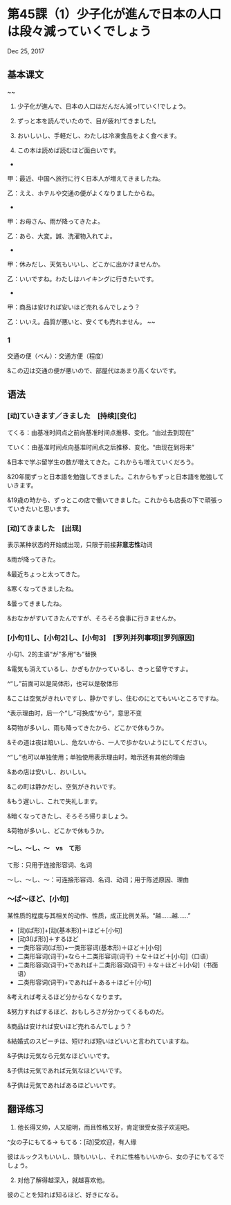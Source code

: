 # 第45課（1）少子化が進んで日本の人口は段々減っていくでしょう

Dec 25, 2017

## 基本课文
~~
1. 少子化が進んで、日本の人口はだんだん減っ!ていく!でしょう。

2. ずっと本を読んでいたので、目が疲れ!てきました!。

3. おいしいし、手軽だし、わたしは冷凍食品をよく食べます。

4. この本は読めば読むほど面白いです。

-

甲：最近、中国へ旅行に行く日本人が増えてきましたね。

乙：ええ、ホテルや交通の便がよくなりましたからね。

-

甲：お母さん、雨が降ってきたよ。

乙：あら、大変。誠、洗濯物入れてよ。

-

甲：休みだし、天気もいいし、どこかに出かけませんか。

乙：いいですね。わたしはハイキングに行きたいです。

-

甲：商品は安ければ安いほど売れるんでしょう？

乙：いいえ。品質が悪いと、安くても売れません。
~~

### 1
交通の便（べん）：交通方便（程度）

&この辺は交通の便が悪いので、部屋代はあまり高くないです。

## 语法
### [动]ていきます／きました　[持续][变化]
てくる：由基准时间点之前向基准时间点推移、变化。“由过去到现在”

ていく：由基准时间点向基准时间点之后推移、变化。“由现在到将来”

&日本で学ぶ留学生の数が増えてきた。これからも増えていくだろう。

&20年間ずっと日本語を勉強してきました。これからもずっと日本語を勉強していきます。

&19歳の時から、ずっとこの店で働いてきました。これからも店長の下で頑張っていきたいと思います。

### [动]てきました　[出现]
表示某种状态的开始或出现，只限于前接**非意志性**动词

&雨が降ってきた。

&最近ちょっと太ってきた。

&寒くなってきましたね。

&曇ってきましたね。

&おなかがすいてきたんですが、そろそろ食事に行きませんか。

### [小句1]し、[小句2]し、[小句3]　[罗列并列事项][罗列原因]
小句1、2的主语“が”多用“も”替换

&電気も消えているし、かぎもかかっているし、きっと留守ですよ。

^“し”前面可以是简体形，也可以是敬体形

&ここは空気がきれいですし、静かですし、住むのにとてもいいところですね。

^表示理由时，后一个“し”可换成“から”，意思不变

&荷物が多いし、雨も降ってきたから、どこかで休もうか。

&その道は夜は暗いし、危ないから、一人で歩かないようにしてください。

^“し”也可以单独使用；单独使用表示理由时，暗示还有其他的理由

&あの店は安いし、おいしい。

&この町は静かだし、空気がきれいです。

&もう遅いし、これで失礼します。

&暗くなってきたし、そろそろ帰りましょう。

&荷物が多いし、どこかで休もうか。 

#### ～し、～し、～　vs　て形
て形：只用于连接形容词、名词

～し、～し、～：可连接形容词、名词、动词；用于陈述原因、理由

### ～ば～ほど、[小句]
某性质的程度与其相关的动作、性质，成正比例关系。“越……越……”

- [动(ば形)]+[动(基本形)]＋ほど＋[小句]
- [动3(ば形)]＋するほど
- 一类形容词(ば形)+一类形容词(基本形)＋ほど＋[小句]
- 二类形容词(词干)+なら＋二类形容词(词干) ＋な＋ほど＋[小句]（口语）
- 二类形容词(词干)+であれば＋二类形容词(词干) ＋な＋ほど＋[小句]（书面语）
- 二类形容词(词干)+であれば＋ある＋ほど＋[小句]

&考えれば考えるほど分からなくなります。

&努力すればするほど、おもしろさが分かってくるものだ。

&商品は安ければ安いほど売れるんでしょう？

&結婚式のスピーチは、短ければ短いほどいいと言われていますね。

&子供は元気なら元気なほどいいです。

&子供は元気であれば元気なほどいいです。

&子供は元気であればあるほどいいです。

## 翻译练习
1. 他长得又帅，人又聪明，而且性格又好，肯定很受女孩子欢迎吧。

^女の子にもてる→ もてる：[动]受欢迎，有人缘

彼はルックスもいいし、頭もいいし、それに性格もいいから、女の子にもてるでしょう。

2. 对他了解得越深入，就越喜欢他。

彼のことを知れば知るほど、好きになる。
